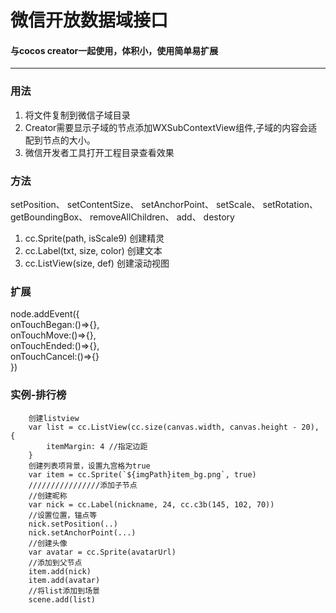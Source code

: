 # 微信开放数据域接口
#### 与cocos creator一起使用，体积小，使用简单易扩展
---
### 用法  
1. 将文件复制到微信子域目录  
2. Creator需要显示子域的节点添加WXSubContextView组件,子域的内容会适配到节点的大小。      
3. 微信开发者工具打开工程目录查看效果

### 方法
 setPosition、  setContentSize、 setAnchorPoint、 setScale、 setRotation、 getBoundingBox、 removeAllChildren、 add、 destory  
 1. cc.Sprite(path, isScale9) 创建精灵   
 2. cc.Label(txt, size, color) 创建文本  
 3. cc.ListView(size, def) 创建滚动视图  
### 扩展
node.addEvent({  
  onTouchBegan:()=>{},  
  onTouchMove:()=>{},  
  onTouchEnded:()=>{},  
  onTouchCancel:()=>{}  
})

### 实例-排行榜
        创建listview
        var list = cc.ListView(cc.size(canvas.width, canvas.height - 20), {
            itemMargin: 4 //指定边距
        }
        创建列表项背景，设置九宫格为true
        var item = cc.Sprite(`${imgPath}item_bg.png`, true)
        ////////////////添加子节点
        //创建昵称
        var nick = cc.Label(nickname, 24, cc.c3b(145, 102, 70))
        //设置位置，锚点等
        nick.setPosition(..)
        nick.setAnchorPoint(...)
        //创建头像
        var avatar = cc.Sprite(avatarUrl)
        //添加到父节点
        item.add(nick)
        item.add(avatar)
        //将list添加到场景
        scene.add(list)
        
